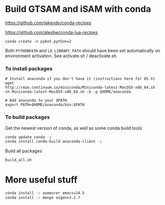 # Build GTSAM and iSAM with conda

https://github.com/jakevdp/conda-recipes

https://github.com/alexbw/conda-lua-recipes

```
conda create -n pybot python=2
```
Both `PYTHONPATH` and `LD_LIBRARY_PATH` should have been set automatically on environment activation. See activate.sh / deactivate.sh.

### To install packages
```
# Install anaconda if you don't have it (instructions here for OS X)
wget
http://repo.continuum.io/miniconda/Miniconda-latest-MacOSX-x86_64.sh
sh Miniconda-latest-MacOSX-x86_64.sh -b -p $HOME/anaconda

# Add anaconda to your $PATH
export PATH=$HOME/anaconda/bin:$PATH
```

### To build packages
Get the newest version of conda, as well as some conda build tools
```sh
conda update conda -y
conda install conda-build anaconda-client -y
```

Build all packages
```sh
build_all.sh
```

# More useful stuff
```sh
conda install -c asmeurer emacs=24.5
conda install -c menpo eigen=3.2.7
```
